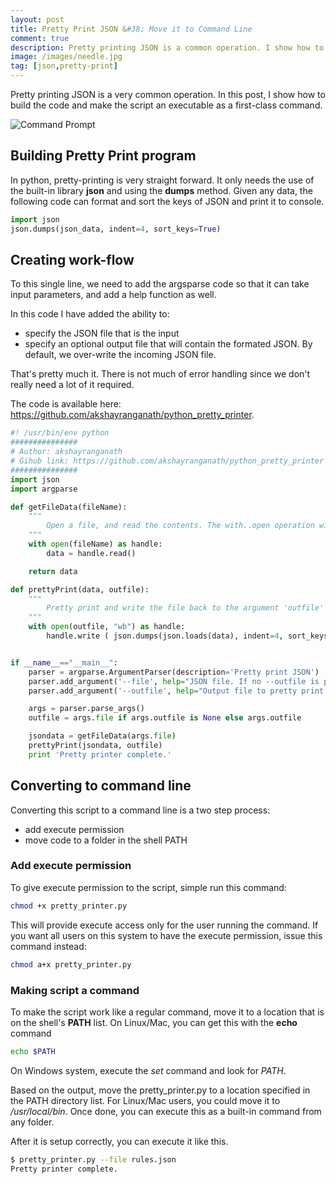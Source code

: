 ```yaml
---
layout: post
title: Pretty Print JSON &#38; Move it to Command Line
comment: true
description: Pretty printing JSON is a common operation. I show how to get this done and set it as a command.
image: /images/needle.jpg 
tag: [json,pretty-print]
---
```

Pretty printing JSON is a very common operation. In this post, I show how to build the code and make the script an executable as a first-class command.

![Command Prompt](https://res.cloudinary.com/akshayranganath-dflt/image/upload/blog/Command%2520Prompt.png)

## Building Pretty Print program
In python, pretty-printing is very straight forward. It only needs the use of the built-in library __json__ and using the __dumps__ method. Given any data, the following code can format and sort the keys of JSON and print it to console.

```python
import json
json.dumps(json_data, indent=4, sort_keys=True)
```

## Creating work-flow
To this single line, we need to add the argsparse code so that it can take input parameters, and add a help function as well. 

In this code I have added the ability to:

- specify the JSON file that is the input
- specify an optional output file that will contain the formated JSON. By default, we over-write the incoming JSON file.

That's pretty much it. There is not much of error handling since we don't really need a lot of it required.

The code is available here: https://github.com/akshayranganath/python_pretty_printer.

```python
#! /usr/bin/env python
###############
# Author: akshayranganath
# Gihub link: https://github.com/akshayranganath/python_pretty_printer
###############
import json
import argparse

def getFileData(fileName):
	"""
		Open a file, and read the contents. The with..open operation will auto-close the file as well.
	"""
	with open(fileName) as handle:
		data = handle.read()

	return data

def prettyPrint(data, outfile):
	"""
		Pretty print and write the file back to the argument 'outfile'
	"""	
	with open(outfile, "wb") as handle:
		handle.write ( json.dumps(json.loads(data), indent=4, sort_keys=True) )


if __name__=="__main__":
	parser = argparse.ArgumentParser(description='Pretty print JSON')
	parser.add_argument('--file', help="JSON file. If no --outfile is provided, this file will be over-written",required=True )
	parser.add_argument('--outfile', help="Output file to pretty print the JSON", required=False )

	args = parser.parse_args()        
	outfile = args.file if args.outfile is None else args.outfile

	jsondata = getFileData(args.file)
	prettyPrint(jsondata, outfile)
	print 'Pretty printer complete.'
```

## Converting to command line
Converting this script to a command line is a two step process:

- add execute permission
- move code to a folder in the shell PATH

### Add execute permission
To give execute permission to the script, simple run this command:

```bash
chmod +x pretty_printer.py
```

This will provide execute access only for the user running the command. If you want all users on this system to have the execute permission, issue this command instead:
```bash
chmod a+x pretty_printer.py
```

### Making script a command
To make the script work like a regular command, move it to a location that is on the shell's __PATH__ list. On Linux/Mac, you can get this with the __echo__ command

```bash
echo $PATH
```

On Windows system, execute the _set_ command and look for _PATH_.

Based on the output, move the pretty_printer.py to a location specified in the PATH directory list. For Linux/Mac users, you could move it to _/usr/local/bin_. Once done, you can execute this as a built-in command from any folder.

After it is setup correctly, you can execute it like this.
```bash
$ pretty_printer.py --file rules.json
Pretty printer complete.
```
